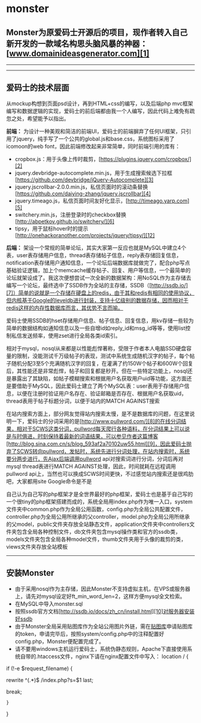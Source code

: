 # monster
## Monster为原爱码士开源后的项目，现作者转入自己新开发的一款域名构思头脑风暴的神器：[www.domainideasgenerator.com][1] ##


----------




----------


## 爱码士的技术层面 ##
  从mockup构想到页面psd设计，再到HTML+css的编写，以及后端php mvc框架编写和数据逻辑的实现，爱码士的前后端都由我一个人编写，因此代码上难免有疏忽之处，希望能予以指出。
  
**前端：**
为设计一种美观和简洁的前端UI，爱码士的前端摒弃了任何UI框架，只引用了jquery，纯手写了一个公共的global.js和base.css，系统图标采用了icomoon的web font，因此前端修改起来非常简单，同时前端引用的库有：

 - cropbox.js：用于头像上传时裁剪，[https://plugins.jquery.com/cropbox/][2]
 - jquery.devbridge-autocomplete.min.js，用于生成搜索候选下拉框[https://github.com/devbridge/jQuery-Autocomplete][3]
 - jquery.jscrollbar-2.0.0.min.js，私信页面时的滚动条替换[https://github.com/daiying-zhang/jquery.jscrollbar][4]
 - jquery.timeago.js，私信页面时间友好化显示，[http://timeago.yarp.com][5]
 - switchery.min.js，注册登录时的checkbox替换[http://abpetkov.github.io/switchery/][6]
 - tipsy，用于鼠标hover时的提示[http://onehackoranother.com/projects/jquery/tipsy/][12]

**后端：**
  架设一个常规的简单论坛，其实大家第一反应也就是MySQL中建立4个表，user表存储用户信息，thread表存储帖子信息，reply表存储回复信息，notification表存储用户通知信息，一个论坛后端数据库就做完了，配合php写点基础验证逻辑，加上个memcache缓存帖子、回复、用户等信息，一个最简单的论坛就架设成了。我这次便想尝试一次全新的数据架构：用NoSQL作为主存储去编写一个论坛，最终选中了SSDB作为全站的主存储，SSDB（[http://ssdb.io/][7]）简单的说就是一个存储在硬盘上的redis，由于其和redis有相同的使用协议，但内核基于Google的leveldb进行封装，支持十亿级别的数据存储，因而相对于redis这样的内存性数据库而言，其优势不言而喻。
  
  爱码士使用SSDB的hset存储用户信息、帖子信息、回复信息，用kv存储一些较为简单的数据结构如通知信息以及一些自增id如reply_id和msg_id等等，使用list控制私信发送频率，使用zset进行全局各类id索引。
  
  相对于mysql，nosql从来都是以性能彪悍著称，受限于作者本人电脑SSD硬盘容量的限制，没能测试千万级帖子的表现，测试中系统生成随机汉字的帖子，每个帖子随机分配3至5个充满随机汉字的回复，在灌满了约150W个帖子和600W个回复后，其性能还是非常彪悍，帖子和回复都是秒开。但在一些特定功能上，nosql还是暴露出了其缺陷，如帖子模糊搜索和根据用户名获取用户uid等功能，这方面还是要借助于MySQL，因此爱码士建立了两个MySQL表：user表用于存储用户信息，以便在注册时验证用户名存在、验证邮箱是否存在、根据用户名获取uid，thread表用于帖子标题分词，以便于站内的MATCH AGAINST搜索
  
  在站内搜索方面上，部分网友觉得站内搜索太慢，是不是数据库的问题，在这里说明一下，爱码士的分词采用的是[http://www.pullword.com/][8]的在线分词结果，相对于SCWS这类分词，pullword每天爬行各种语料，在分词结果上可以说是与时俱进，时刻保持着最新的词语结果，可以参见作者这篇博客[http://blog.sina.com.cn/s/blog_593af2a70102uw55.html][9]，因此爱码士抛弃了SCWS转向pullword，发帖时，系统先进行分词处理，在站内搜索时，系统要分两步进行，先Ajax后端调用pullword api对搜索词进行分词，分词后再对mysql thread表进行MATCH AGAINST处理，因此，时间就耗在远程调用pullword api上，当然也可以换成SCWS时间更快，不过感觉站内搜索还是很鸡肋吧，大家都用site Google命令是不是
  
  自己认为自己写的php框架才是全世界最好的php框架，爱码士也是基于自己写的一个很tiny的php框架搭建而成的，系统全局用index.php作为唯一入口，system文件夹中common.php作为全局公用函数，config.php为全局公共配置文件，controller.php为全局公用所继承的父controller，model.php为全局公用所继承的父model，public文件夹存放全站静态文件，application文件夹中controllers文件夹包含全局各种控制文件，db文件夹包含mysql操作类和官方的ssdb类，models文件夹包含全局各种model文件，thumb文件夹用于头像的裁剪的类，views文件夹存放全站模板
  


----------
## 安装Monster ##

 - 由于采用nosql作为主存储，因此Monster不支持虚拟主机，在VPS或服务器上，请先对mysql设定好ft_min_word_len=2，这样方便mysql全文检索。
 - 在MySQL中导入monster.sql
 - 按照ssdb官方文档[http://ssdb.io/docs/zh_cn/install.html][10]对服务器安装好ssdb
 - 由于Monster全局采用贴图库作为全站公用图片外链，需在[贴图库][11]申请贴图库的token，申请完毕后，按照system/config.php中的注释配置好config.php，Monster便配置完成了。
 - 请不要用windows主机运行爱码士，系统伪静态规则，Apache下直接使用系统自带的.htaccess文件，nginx下请在nginx配置文件中写入：
 location / {
 
 if (!-e $request_filename) {

   rewrite  ^(.*)$  /index.php?s=$1  last;
   
   break;
   
    }
    
}


  [1]: http://www.domainideasgenerator.com
  [2]: https://plugins.jquery.com/cropbox/
  [3]: https://github.com/devbridge/jQuery-Autocomplete
  [4]: https://github.com/daiying-zhang/jquery.jscrollbar
  [5]: http://timeago.yarp.com
  [6]: http://abpetkov.github.io/switchery/
  [7]: http://ssdb.io/
  [8]: http://www.pullword.com/
  [9]: http://blog.sina.com.cn/s/blog_593af2a70102uw55.html
  [10]: http://ssdb.io/docs/zh_cn/install.html
  [11]: http://www.kekaoyun.com
  [12]: http://onehackoranother.com/projects/jquery/tipsy/
